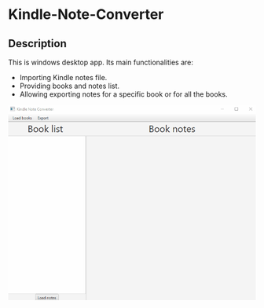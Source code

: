 # Kindle-Note-Converter

## Description

This is windows desktop app. Its main functionalities are:
* Importing Kindle notes file.
* Providing books and notes list.
* Allowing exporting notes for a specific book or for all the books.

![Example usage](https://github.com/pkonopacki1/Kindle-Note-Converter/blob/master/example.gif)
